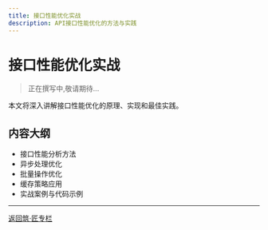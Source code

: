 ```yaml
---
title: 接口性能优化实战
description: API接口性能优化的方法与实践
---
```


# 接口性能优化实战

> 正在撰写中,敬请期待...

本文将深入讲解接口性能优化的原理、实现和最佳实践。

## 内容大纲

- 接口性能分析方法
- 异步处理优化
- 批量操作优化
- 缓存策略应用
- 实战案例与代码示例

---

[返回筑·匠专栏](/tutorials/architecture/)


